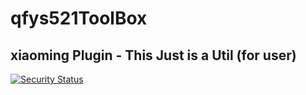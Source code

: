 # qfys521ToolBox

xiaoming Plugin - This Just is a Util (for user)
--------

[![Security Status](https://www.murphysec.com/platform3/v3/badge/1612070168264486912.svg?t=1)](https://www.murphysec.com/accept?code=7268dc904db6cfcd813bde7dc7ebc840&type=1&from=2&t=2)
